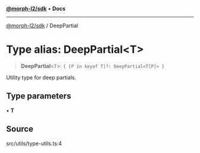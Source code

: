 [**@morph-l2/sdk**](../README.md) • **Docs**

***

[@morph-l2/sdk](../globals.md) / DeepPartial

# Type alias: DeepPartial\<T\>

> **DeepPartial**\<`T`\>: `{ [P in keyof T]?: DeepPartial<T[P]> }`

Utility type for deep partials.

## Type parameters

• **T**

## Source

src/utils/type-utils.ts:4

